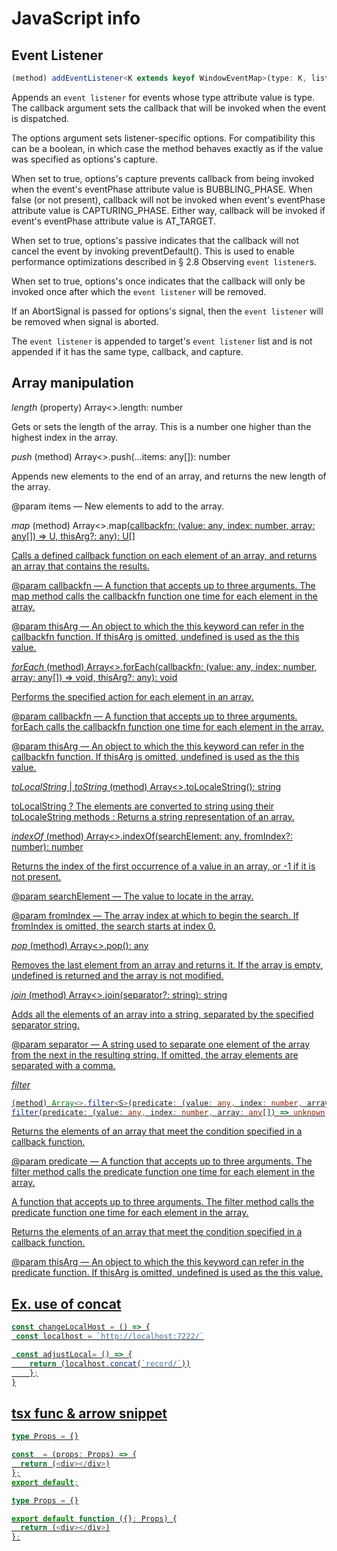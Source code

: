 
# JavaScript info

## Event Listener

```ts
(method) addEventListener<K extends keyof WindowEventMap>(type: K, listener: (this: Window, ev: WindowEventMap[K]) => any, options?: boolean | AddEventListenerOptions): void (+1 overload)
```

Appends an `event listener` for events whose type attribute value is type. The callback argument sets the callback that will be invoked when the event is dispatched.

The options argument sets listener-specific options. For compatibility this can be a boolean, in which case the method behaves exactly as if the value was specified as options's capture.

When set to true, options's capture prevents callback from being invoked when the event's eventPhase attribute value is BUBBLING_PHASE. When false (or not present), callback will not be invoked when event's eventPhase attribute value is CAPTURING_PHASE. Either way, callback will be invoked if event's eventPhase attribute value is AT_TARGET.

When set to true, options's passive indicates that the callback will not cancel the event by invoking preventDefault(). This is used to enable performance optimizations described in § 2.8 Observing `event listener`s.

When set to true, options's once indicates that the callback will only be invoked once after which the `event listener` will be removed.

If an AbortSignal is passed for options's signal, then the `event listener` will be removed when signal is aborted.

The `event listener` is appended to target's `event listener` list and is not appended if it has the same type, callback, and capture.

## Array manipulation

_length_
(property) Array<>.length: number

Gets or sets the length of the array. This is a number one higher than the highest index in the array.

_push_
(method) Array<>.push(...items: any[]): number

Appends new elements to the end of an array, and returns the new length of the array.

@param items — New elements to add to the array.

_map_
(method) Array<>.map<U>(callbackfn: (value: any, index: number, array: any[]) => U, thisArg?: any): U[]

Calls a defined callback function on each element of an array, and returns an array that contains the results.

@param callbackfn — A function that accepts up to three arguments. The map method calls the callbackfn function one time for each element in the array.

@param thisArg — An object to which the this keyword can refer in the callbackfn function. If thisArg is omitted, undefined is used as the this value.

_forEach_
(method) Array<>.forEach(callbackfn: (value: any, index: number, array: any[]) => void, thisArg?: any): void

Performs the specified action for each element in an array.

@param callbackfn — A function that accepts up to three arguments. forEach calls the callbackfn function one time for each element in the array.

@param thisArg — An object to which the this keyword can refer in the callbackfn function. If thisArg is omitted, undefined is used as the this value.

_toLocalString_ | _toString_
(method) Array<>.toLocaleString(): string

toLocalString ? The elements are converted to string using their toLocaleString methods : Returns a string representation of an array.

_indexOf_
(method) Array<>.indexOf(searchElement: any, fromIndex?: number): number

Returns the index of the first occurrence of a value in an array, or -1 if it is not present.

@param searchElement — The value to locate in the array.

@param fromIndex — The array index at which to begin the search. If fromIndex is omitted, the search starts at index 0.

_pop_
(method) Array<>.pop(): any

Removes the last element from an array and returns it. If the array is empty, undefined is returned and the array is not modified.

_join_
(method) Array<>.join(separator?: string): string

Adds all the elements of an array into a string, separated by the specified separator string.

@param separator — A string used to separate one element of the array from the next in the resulting string. If omitted, the array elements are separated with a comma.

_filter_

```ts
(method) Array<>.filter<S>(predicate: (value: any, index: number, array: any[]) => value is S, thisArg?: any): S[] (+1 overload)
filter(predicate: (value: any, index: number, array: any[]) => unknown, thisArg?: any): any[]
```

Returns the elements of an array that meet the condition specified in a callback function.

@param predicate — A function that accepts up to three arguments. The filter method calls the predicate function one time for each element in the array.

A function that accepts up to three arguments. The filter method calls the predicate function one time for each element in the array.

Returns the elements of an array that meet the condition specified in a callback function.

@param thisArg — An object to which the this keyword can refer in the predicate function. If thisArg is omitted, undefined is used as the this value.

## Ex. use of concat

```js
const changeLocalHost = () => {
 const localhost = `http://localhost:7222/`

 const adjustLocal= () => {
	return (localhost.concat(`record/`))
	};
}
```

## tsx func & arrow snippet

```ts
type Props = {}

const  = (props: Props) => {
  return (<div></div>)
};
export default;

type Props = {}

export default function ({}: Props) {
  return (<div></div>)
};
```
